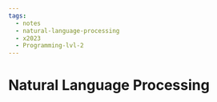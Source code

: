```yaml
---
tags:
  - notes
  - natural-language-processing
  - x2023
  - Programming-lvl-2
---
```

# Natural Language Processing

